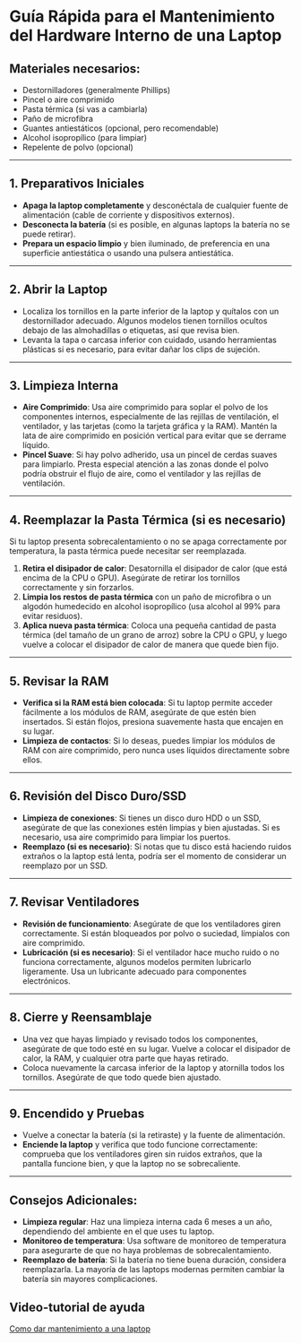 # Guía Rápida para el Mantenimiento del Hardware Interno de una Laptop

## Materiales necesarios:
- Destornilladores (generalmente Phillips)
- Pincel o aire comprimido
- Pasta térmica (si vas a cambiarla)
- Paño de microfibra
- Guantes antiestáticos (opcional, pero recomendable)
- Alcohol isopropílico (para limpiar)
- Repelente de polvo (opcional)

---

## 1. Preparativos Iniciales
- **Apaga la laptop completamente** y desconéctala de cualquier fuente de alimentación (cable de corriente y dispositivos externos).
- **Desconecta la batería** (si es posible, en algunas laptops la batería no se puede retirar).
- **Prepara un espacio limpio** y bien iluminado, de preferencia en una superficie antiestática o usando una pulsera antiestática.

---

## 2. Abrir la Laptop
- Localiza los tornillos en la parte inferior de la laptop y quítalos con un destornillador adecuado. Algunos modelos tienen tornillos ocultos debajo de las almohadillas o etiquetas, así que revisa bien.
- Levanta la tapa o carcasa inferior con cuidado, usando herramientas plásticas si es necesario, para evitar dañar los clips de sujeción.

---

## 3. Limpieza Interna
- **Aire Comprimido**: Usa aire comprimido para soplar el polvo de los componentes internos, especialmente de las rejillas de ventilación, el ventilador, y las tarjetas (como la tarjeta gráfica y la RAM). Mantén la lata de aire comprimido en posición vertical para evitar que se derrame líquido.
- **Pincel Suave**: Si hay polvo adherido, usa un pincel de cerdas suaves para limpiarlo. Presta especial atención a las zonas donde el polvo podría obstruir el flujo de aire, como el ventilador y las rejillas de ventilación.

---

## 4. Reemplazar la Pasta Térmica (si es necesario)
Si tu laptop presenta sobrecalentamiento o no se apaga correctamente por temperatura, la pasta térmica puede necesitar ser reemplazada. 

1. **Retira el disipador de calor**: Desatornilla el disipador de calor (que está encima de la CPU o GPU). Asegúrate de retirar los tornillos correctamente y sin forzarlos.
2. **Limpia los restos de pasta térmica** con un paño de microfibra o un algodón humedecido en alcohol isopropílico (usa alcohol al 99% para evitar residuos).
3. **Aplica nueva pasta térmica**: Coloca una pequeña cantidad de pasta térmica (del tamaño de un grano de arroz) sobre la CPU o GPU, y luego vuelve a colocar el disipador de calor de manera que quede bien fijo.

---

## 5. Revisar la RAM
- **Verifica si la RAM está bien colocada**: Si tu laptop permite acceder fácilmente a los módulos de RAM, asegúrate de que estén bien insertados. Si están flojos, presiona suavemente hasta que encajen en su lugar.
- **Limpieza de contactos**: Si lo deseas, puedes limpiar los módulos de RAM con aire comprimido, pero nunca uses líquidos directamente sobre ellos.

---

## 6. Revisión del Disco Duro/SSD
- **Limpieza de conexiones**: Si tienes un disco duro HDD o un SSD, asegúrate de que las conexiones estén limpias y bien ajustadas. Si es necesario, usa aire comprimido para limpiar los puertos.
- **Reemplazo (si es necesario)**: Si notas que tu disco está haciendo ruidos extraños o la laptop está lenta, podría ser el momento de considerar un reemplazo por un SSD.

---

## 7. Revisar Ventiladores
- **Revisión de funcionamiento**: Asegúrate de que los ventiladores giren correctamente. Si están bloqueados por polvo o suciedad, límpialos con aire comprimido. 
- **Lubricación (si es necesario)**: Si el ventilador hace mucho ruido o no funciona correctamente, algunos modelos permiten lubricarlo ligeramente. Usa un lubricante adecuado para componentes electrónicos.

---

## 8. Cierre y Reensamblaje
- Una vez que hayas limpiado y revisado todos los componentes, asegúrate de que todo esté en su lugar. Vuelve a colocar el disipador de calor, la RAM, y cualquier otra parte que hayas retirado.
- Coloca nuevamente la carcasa inferior de la laptop y atornilla todos los tornillos. Asegúrate de que todo quede bien ajustado.

---

## 9. Encendido y Pruebas
- Vuelve a conectar la batería (si la retiraste) y la fuente de alimentación.
- **Enciende la laptop** y verifica que todo funcione correctamente: comprueba que los ventiladores giren sin ruidos extraños, que la pantalla funcione bien, y que la laptop no se sobrecaliente.

---

## Consejos Adicionales:
- **Limpieza regular**: Haz una limpieza interna cada 6 meses a un año, dependiendo del ambiente en el que uses tu laptop.
- **Monitoreo de temperatura**: Usa software de monitoreo de temperatura para asegurarte de que no haya problemas de sobrecalentamiento.
- **Reemplazo de batería**: Si la batería no tiene buena duración, considera reemplazarla. La mayoría de las laptops modernas permiten cambiar la batería sin mayores complicaciones.

## Video-tutorial de ayuda
[Como dar mantenimiento a una laptop](https://youtu.be/VLREkS0mWXQ)
